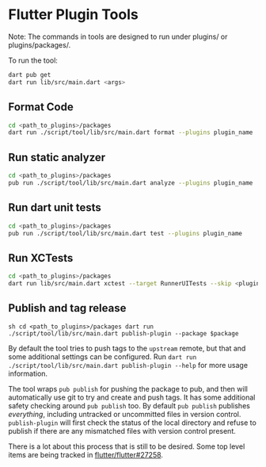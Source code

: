 # Flutter Plugin Tools

Note: The commands in tools are designed to run under plugins/ or plugins/packages/.

To run the tool:

```sh
dart pub get
dart run lib/src/main.dart <args>
```

## Format Code

```sh
cd <path_to_plugins>/packages
dart run ./script/tool/lib/src/main.dart format --plugins plugin_name
```

## Run static analyzer

```sh
cd <path_to_plugins>/packages
pub run ./script/tool/lib/src/main.dart analyze --plugins plugin_name
```

## Run dart unit tests

```sh
cd <path_to_plugins>/packages
pub run ./script/tool/lib/src/main.dart test --plugins plugin_name
```

## Run XCTests

```sh
cd <path_to_plugins>/packages
dart run lib/src/main.dart xctest --target RunnerUITests --skip <plugins_to_skip>
```

## Publish and tag release

``sh
cd <path_to_plugins>/packages
dart run ./script/tool/lib/src/main.dart publish-plugin --package $package
``

By default the tool tries to push tags to the `upstream` remote, but that and
some additional settings can be configured. Run `dart run ./script/tool/lib/src/main.dart publish-plugin --help` for more usage information.

The tool wraps `pub publish` for pushing the package to pub, and then will
automatically use git to try and create and push tags. It has some additional
safety checking around `pub publish` too. By default `pub publish` publishes
_everything_, including untracked or uncommitted files in version control.
`publish-plugin` will first check the status of the local
directory and refuse to publish if there are any mismatched files with version
control present.

There is a lot about this process that is still to be desired. Some top level
items are being tracked in
[flutter/flutter#27258](https://github.com/flutter/flutter/issues/27258).